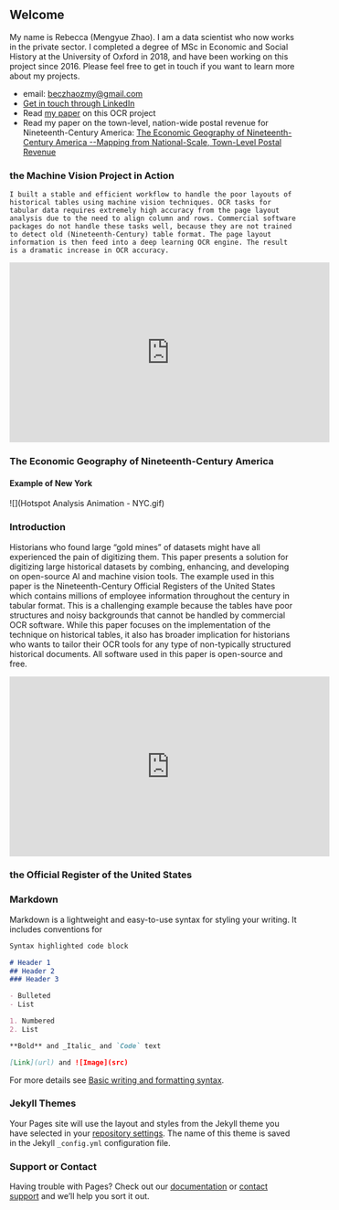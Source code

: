## Welcome

My name is Rebecca (Mengyue Zhao). I am a data scientist who now works in the private sector. I completed a degree of MSc in Economic and Social History at the University of Oxford in 2018, and have been working on this project since 2016. Please feel free to get in touch if you want to learn more about my projects. 
- email: beczhaozmy@gmail.com
- [Get in touch through LinkedIn](https://www.linkedin.com/in/mengyue-rebecca-zhao-a15bb8111/)
- Read [my paper](https://www.linkedin.com/posts/mengyue-rebecca-zhao-a15bb8111_machine-vision-tools-enhancement-for-ocr-activity-6893647253307736064-dONL?utm_source=linkedin_share&utm_medium=member_desktop_web) on this OCR project
- Read my paper on the town-level, nation-wide postal revenue for Nineteenth-Century America: [The Economic Geography of Nineteenth-Century America --Mapping from National-Scale, Town-Level Postal Revenue](https://github.com/becZzZhao/CVHistorical/blob/decb15239f242eb1f2b5e652fa10f86b2a2c83c4/20220607%20The%20Economic%20Geography%20of%2019th%20Century%20America%20-%20Edit%201%20-%20Mengyue%20Zhao.pdf)


### the Machine Vision Project in Action
    I built a stable and efficient workflow to handle the poor layouts of historical tables using machine vision techniques. OCR tasks for tabular data requires extremely high accuracy from the page layout analysis due to the need to align column and rows. Commercial software packages do not handle these tasks well, because they are not trained to detect old (Nineteenth-Century) table format. The page layout information is then feed into a deep learning OCR engine. The result is a dramatic increase in OCR accuracy.

<p align="center">
<iframe width="560" height="315" src="https://www.youtube.com/embed/Jh_KobCtuIQ" title="YouTube video player" frameborder="0" allow="accelerometer; autoplay; clipboard-write; encrypted-media; gyroscope; picture-in-picture" allowfullscreen></iframe>
</p>

### The Economic Geography of Nineteenth-Century America <br/>
#### Example of New York
 ![](Hotspot Analysis Animation - NYC.gif)

### Introduction
Historians who found large “gold mines” of datasets might have all experienced the pain of digitizing them. This paper presents a solution for digitizing large historical datasets by combing, enhancing, and developing on open-source AI and machine vision tools. The example used in this paper is the Nineteenth-Century Official Registers of the United States which contains millions of employee information throughout the century in tabular format. This is a challenging example because the tables have poor structures and noisy backgrounds that cannot be handled by commercial OCR software. While this paper focuses on the implementation of the technique on historical tables, it also has broader implication for historians who wants to tailor their OCR tools for any type of non-typically structured historical documents. All software used in this paper is open-source and free.


<iframe width="560" height="315" src="https://www.youtube.com/embed/3fj6rooEX7A" title="YouTube video player" frameborder="0" allow="accelerometer; autoplay; clipboard-write; encrypted-media; gyroscope; picture-in-picture" allowfullscreen></iframe>


### the Official Register of the United States

### Markdown

Markdown is a lightweight and easy-to-use syntax for styling your writing. It includes conventions for

```markdown
Syntax highlighted code block

# Header 1
## Header 2
### Header 3

- Bulleted
- List

1. Numbered
2. List

**Bold** and _Italic_ and `Code` text

[Link](url) and ![Image](src)
```

For more details see [Basic writing and formatting syntax](https://docs.github.com/en/github/writing-on-github/getting-started-with-writing-and-formatting-on-github/basic-writing-and-formatting-syntax).

### Jekyll Themes

Your Pages site will use the layout and styles from the Jekyll theme you have selected in your [repository settings](https://github.com/becZzZhao/CVHistorical/settings/pages). The name of this theme is saved in the Jekyll `_config.yml` configuration file.

### Support or Contact

Having trouble with Pages? Check out our [documentation](https://docs.github.com/categories/github-pages-basics/) or [contact support](https://support.github.com/contact) and we’ll help you sort it out.
